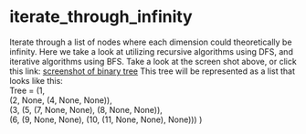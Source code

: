 # iterate_through_infinity
Iterate through a list of nodes where each dimension could theoretically be infinity. Here we take a look at utilizing recursive algorithms using DFS, and iterative algorithms using BFS. Take a look at the screen shot above, or click this link: 
[screenshot of binary tree](https://github.com/bnicholl/iterate_through_infinity/blob/master/Screen%20Shot%202018-03-07%20at%2012.57.28%20PM.png) This tree will be represented as a list that looks like this:                                         
Tree =  (1,                                                                                                                                            
        (2, None, (4, None, None)),                                                                                                     
        (3, (5, (7, None, None), (8, None, None)),                                                                                      
        (6, (9, None, None), (10, (11, None, None), None)))   )
